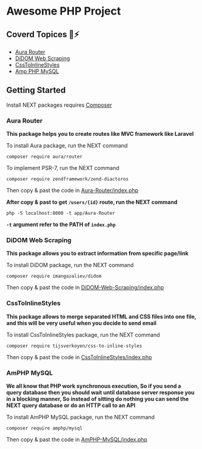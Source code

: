 # Awesome PHP Project

## Coverd Topices 🤙⚡
<ul>
    <li><a href="https://github.com/auraphp/Aura.Router">Aura Router</a></li>
    <li><a href="https://github.com/Imangazaliev/DiDOM">DiDOM Web Scraping</a></li>
    <li><a href="https://github.com/tijsverkoyen/CssToInlineStyles">CssToInlineStyles</a></li>
    <li><a href="https://github.com/amphp/mysql">Amp PHP MySQL</a></li>
</ul>

## Getting Started
<p>Install NEXT packages requires <a href="https://getcomposer.org/">Composer</a></p>

### Aura Router
**This package helps you to create routes like MVC framework like Laravel**

<p>To install Aura package, run the NEXT command</p>

```
composer require aura/router
```

<p>To implement PSR-7, run the NEXT command</p>

```
composer require zendframework/zend-diactoros
```

<p>Then copy & past the code in <a href="https://github.com/mahmoudmohamedramadan/Awesome-PHP/blob/master/app/Aura-Router/index.php">Aura-Router/index.php</a></p>

**After copy & past to get `/users/{id}` route, run the NEXT command**

```
php -S localhost:8000 -t app/Aura-Router
```

**`-t` argument refer to the PATH of `index.php`**

### DiDOM Web Scraping
**This package allows you to extract information from specific page/link**
<p>To install DiDOM package, run the NEXT command</p>

```
composer require imangazaliev/didom
```

<p>Then copy & past the code in <a href="https://github.com/mahmoudmohamedramadan/Awesome-PHP/blob/master/app/DiDOM-Web-Scraping/index.php">DiDOM-Web-Scraping/index.php</a></p>

### CssToInlineStyles
**This package allows to merge separated HTML and CSS files into one file, and this will be very useful when you decide to send email**
<p>To install CssToInlineStyles package, run the NEXT command</p>

```
composer require tijsverkoyen/css-to-inline-styles
```

<p>Then copy & past the code in <a href="https://github.com/mahmoudmohamedramadan/Awesome-PHP/blob/master/app/CssToInlineStyles/index.php">CssToInlineStyles/index.php</a></p>

### AmPHP MySQL
**We all know that PHP work synchronous execution, So if you send a query database then you should wait until database server response you in a blocking manner, So instead of sitting do nothing you can send the NEXT query database or do an HTTP call to an API**
<p>To install AmPHP MySQL package, run the NEXT command</p>

```
composer require amphp/mysql
```

<p>Then copy & past the code in <a href="https://github.com/mahmoudmohamedramadan/Awesome-PHP/blob/master/app/AmPHP-MySQL/index.php">AmPHP-MySQL/index.php</a></p>